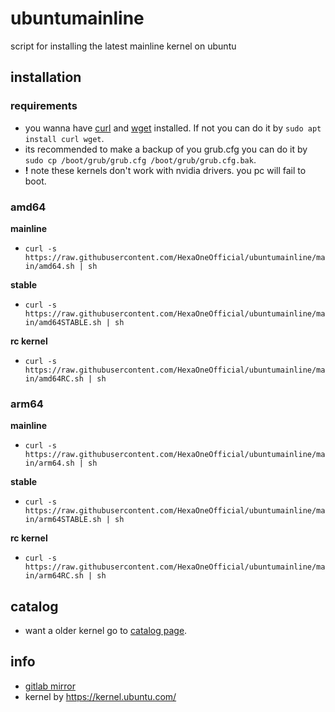 # ubuntumainline
script for installing the latest mainline kernel on ubuntu 

## installation

### requirements

- you wanna have [curl](https://curl.haxx.se/) and [wget](https://www.gnu.org/software/wget/) installed. If not you can do it by `sudo apt install curl wget`.
- its recommended to make a backup of you grub.cfg you can do it by `sudo cp /boot/grub/grub.cfg /boot/grub/grub.cfg.bak`.
- **!** note these kernels don't work with nvidia drivers. you pc will fail to boot.

### amd64

**mainline**

- `curl -s https://raw.githubusercontent.com/HexaOneOfficial/ubuntumainline/main/amd64.sh | sh`

**stable**

- `curl -s https://raw.githubusercontent.com/HexaOneOfficial/ubuntumainline/main/amd64STABLE.sh | sh`

**rc kernel**

- `curl -s https://raw.githubusercontent.com/HexaOneOfficial/ubuntumainline/main/amd64RC.sh | sh`

### arm64

**mainline**

- `curl -s https://raw.githubusercontent.com/HexaOneOfficial/ubuntumainline/main/arm64.sh | sh`

**stable**

- `curl -s https://raw.githubusercontent.com/HexaOneOfficial/ubuntumainline/main/arm64STABLE.sh | sh`

**rc kernel**

- `curl -s https://raw.githubusercontent.com/HexaOneOfficial/ubuntumainline/main/arm64RC.sh | sh`

## catalog

- want a older kernel go to [catalog page](catalog/README.md).

## info

- [gitlab mirror](https://gitlab.com/HexaOneOfficial/ubuntumainline)
- kernel by https://kernel.ubuntu.com/
